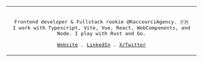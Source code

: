 <div align="center">
  <table>
    <tr>
    <td>
  <p align="center">
    <samp>
      <br/>
      Frontend developer & Fullstack rookie @RaccourciAgency. 🇫🇷<br/>
      I work with Typescript, Vite, Vue, React, WebComponents, and Node. I play with Rust and Go. <br/>
      <br/>
      <a href="https://www.xavhm.foo" target="_blank" rel="noopener noreferer">Website</a> .
      <a href="https://www.linkedin.com/in/xavhm/" target="_blank" rel="noopener noreferer">LinkedIn</a> .
      <a href="https://x.com/_xavhm" target="_blank" rel="noopener noreferer">X/Twitter</a>
    </samp>
  </p>
  </td>
  </tr>
  </table>
</div>
